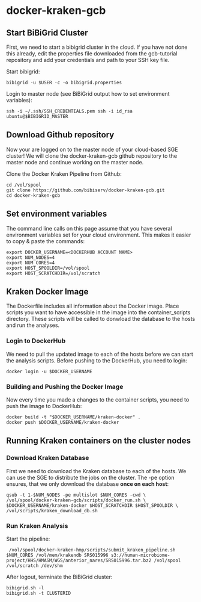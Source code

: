 # docker-kraken-gcb

## Start BiBiGrid Cluster
First, we need to start a bibigrid cluster in the cloud. If you have
not done this already, edit the properties file downloaded from the
gcb-tutorial repository and add your credentials and path to your SSH
key file. 

Start bibigrid:

    bibigrid -u $USER -c -o bibigrid.properties

Login to master node (see BiBiGrid output how to set environment variables):

    ssh -i ~/.ssh/SSH_CREDENTIALS.pem ssh -i id_rsa ubuntu@$BIBIGRID_MASTER

## Download Github repository
Now your are logged on to the master node of your cloud-based SGE
cluster! We will clone the docker-kraken-gcb github repository to
the master node and continue working on the master node.

Clone the Docker Kraken Pipeline from Github:

    cd /vol/spool
    git clone https://github.com/bibiserv/docker-kraken-gcb.git
    cd docker-kraken-gcb

## Set environment variables
The command line calls on this page assume that you have several
environment variables set for your cloud environment. This makes it
easier to copy & paste the commands:

    export DOCKER_USERNAME=<DOCKERHUB ACCOUNT NAME>
    export NUM_NODES=4
    export NUM_CORES=4
    export HOST_SPOOLDIR=/vol/spool
    export HOST_SCRATCHDIR=/vol/scratch

## Kraken Docker Image

The Dockerfile includes all information about the Docker image.
Place scripts you want to have accessible in the image
into the container_scripts directory. These scripts will be
called to donwload the database to the hosts and run the analyses.

### Login to DockerHub

We need to pull the updated image to each of the hosts
before we can start the analysis scripts. Before pushing 
to the DockerHub, you need to login:

    docker login -u $DOCKER_USERNAME
    
### Building and Pushing the Docker Image 

Now every time you made a changes to the container scripts,
you need to push the image to DockerHub:

    docker build -t "$DOCKER_USERNAME/kraken-docker" .
    docker push $DOCKER_USERNAME/kraken-docker

## Running Kraken containers on the cluster nodes

### Download Kraken Database

First we need to download the Kraken database to each of
the hosts. We can use the SGE to distribute the jobs on the
cluster. The -pe option ensures, that we only download the 
database **once on each host**:

    qsub -t 1-$NUM_NODES -pe multislot $NUM_CORES -cwd \
    /vol/spool/docker-kraken-gcb/scripts/docker_run.sh \
    $DOCKER_USERNAME/kraken-docker $HOST_SCRATCHDIR $HOST_SPOOLDIR \
    /vol/scripts/kraken_download_db.sh

### Run Kraken Analysis

Start the pipeline:

     /vol/spool/docker-kraken-hmp/scripts/submit_kraken_pipeline.sh $NUM_CORES /vol/mem/krakendb SRS015996 s3://human-microbiome-project/HHS/HMASM/WGS/anterior_nares/SRS015996.tar.bz2 /vol/spool /vol/scratch /dev/shm

After logout, terminate the BiBiGrid cluster:

    bibigrid.sh -l
    bibigrid.sh -t CLUSTERID
    

